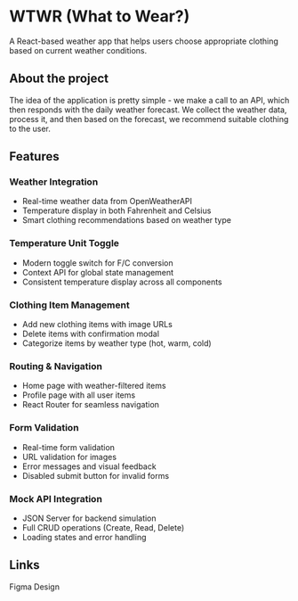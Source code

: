 # WTWR (What to Wear?)

A React-based weather app that helps users choose appropriate clothing based on current weather conditions.

## About the project

The idea of the application is pretty simple - we make a call to an API, which then responds with the daily weather forecast. We collect the weather data, process it, and then based on the forecast, we recommend suitable clothing to the user.

## Features

### Weather Integration
- Real-time weather data from OpenWeatherAPI
- Temperature display in both Fahrenheit and Celsius
- Smart clothing recommendations based on weather type

### Temperature Unit Toggle
- Modern toggle switch for F/C conversion
- Context API for global state management
- Consistent temperature display across all components

### Clothing Item Management
- Add new clothing items with image URLs
- Delete items with confirmation modal
- Categorize items by weather type (hot, warm, cold)

### Routing & Navigation
- Home page with weather-filtered items
- Profile page with all user items
- React Router for seamless navigation

### Form Validation
- Real-time form validation
- URL validation for images
- Error messages and visual feedback
- Disabled submit button for invalid forms

### Mock API Integration
- JSON Server for backend simulation
- Full CRUD operations (Create, Read, Delete)
- Loading states and error handling


## Links

Figma Design
